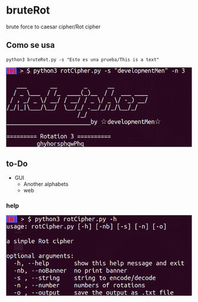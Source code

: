 # bruteRot
brute force to caesar cipher/Rot cipher

## Como se usa
	python3 bruteRot.py -s "Esto es una prueba/This is a text"
![bruteRot](img/comoUsar.png)

## to-Do
- GUI
	- Another alphabets
	- web 

### help
![help bruteRot](img/help.png)
